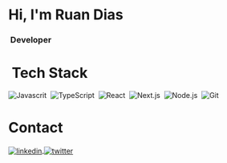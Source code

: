 ### <h1 align="left">Hi, I'm Ruan Dias</h1>

### &nbsp;Developer

# &nbsp;Tech Stack

![Javascrit](https://img.shields.io/badge/-Javascript-05122A?style=flat&logo=javascript)&nbsp;
![TypeScript](https://img.shields.io/badge/-TypeScript-05122A?style=flat&logo=typescript)&nbsp;
![React](https://img.shields.io/badge/-React-05122A?style=flat&logo=react)&nbsp;
![Next.js](https://img.shields.io/badge/-Next.js-05122A?style=flat&logo=next.js)&nbsp;
![Node.js](https://img.shields.io/badge/-Node.js-05122A?style=flat&logo=node.js)&nbsp;
![Git](https://img.shields.io/badge/-Git-05122A?style=flat&logo=git)&nbsp;

# Contact


<a href="https://www.linkedin.com/in/ruan-dias-611887238/" target="_blank" >
  <img align="center" src="https://img.shields.io/badge/-Linkedin-05122A?style=flat&logo=linkedin" alt="linkedin"/>
</a>
<a href="https://twitter.com/itsr4ul" target="_blank" >
  <img align="center" src="https://img.shields.io/badge/-Twitter-05122A?style=flat&logo=twitter" alt="twitter"/>  
</a>
